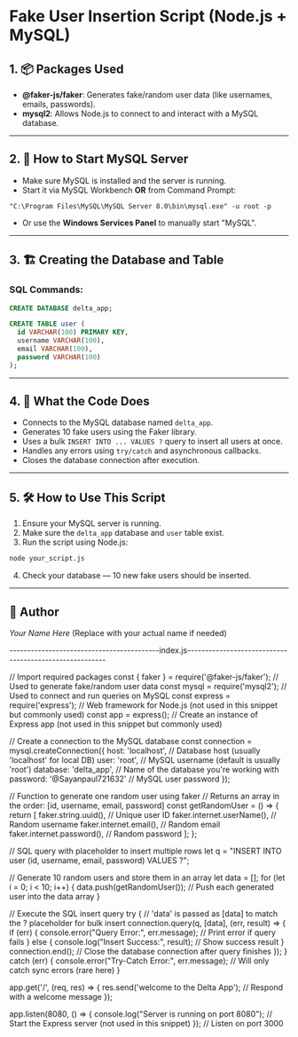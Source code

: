 
# Fake User Insertion Script (Node.js + MySQL)

## 1. 📦 Packages Used
- **@faker-js/faker**: Generates fake/random user data (like usernames, emails, passwords).
- **mysql2**: Allows Node.js to connect to and interact with a MySQL database.

---

## 2. 🚀 How to Start MySQL Server
- Make sure MySQL is installed and the server is running.
- Start it via MySQL Workbench **OR** from Command Prompt:

```
"C:\Program Files\MySQL\MySQL Server 8.0\bin\mysql.exe" -u root -p
```

- Or use the **Windows Services Panel** to manually start "MySQL".

---

## 3. 🏗️ Creating the Database and Table

### SQL Commands:
```sql
CREATE DATABASE delta_app;

CREATE TABLE user (
  id VARCHAR(100) PRIMARY KEY,
  username VARCHAR(100),
  email VARCHAR(100),
  password VARCHAR(100)
);
```

---

## 4. 🧠 What the Code Does
- Connects to the MySQL database named `delta_app`.
- Generates 10 fake users using the Faker library.
- Uses a bulk `INSERT INTO ... VALUES ?` query to insert all users at once.
- Handles any errors using `try/catch` and asynchronous callbacks.
- Closes the database connection after execution.

---

## 5. 🛠 How to Use This Script
1. Ensure your MySQL server is running.
2. Make sure the `delta_app` database and `user` table exist.
3. Run the script using Node.js:
```bash
node your_script.js
```

4. Check your database — 10 new fake users should be inserted.

---

## 👤 Author
*Your Name Here* (Replace with your actual name if needed)

------------------------------------------index.js-------------------------------------------------------

// Import required packages
const { faker } = require('@faker-js/faker'); // Used to generate fake/random user data
const mysql = require('mysql2'); // Used to connect and run queries on MySQL
const express = require('express'); // Web framework for Node.js (not used in this snippet but commonly used)
const app = express(); // Create an instance of Express app (not used in this snippet but commonly used)


// Create a connection to the MySQL database
const connection = mysql.createConnection({
  host: 'localhost',            // Database host (usually 'localhost' for local DB)
  user: 'root',                 // MySQL username (default is usually 'root')
  database: 'delta_app',        // Name of the database you're working with
  password: '@Sayanpaul721632'  // MySQL user password
});

// Function to generate one random user using faker
// Returns an array in the order: [id, username, email, password]
const getRandomUser = () => {
  return [
    faker.string.uuid(),           // Unique user ID
    faker.internet.userName(),     // Random username
    faker.internet.email(),        // Random email
    faker.internet.password(),     // Random password
  ];
};

// SQL query with placeholder to insert multiple rows
let q = "INSERT INTO user (id, username, email, password) VALUES ?";

// Generate 10 random users and store them in an array
let data = [];
for (let i = 0; i < 10; i++) {
  data.push(getRandomUser()); // Push each generated user into the data array
}

// Execute the SQL insert query
try {
  // 'data' is passed as [data] to match the ? placeholder for bulk insert
  connection.query(q, [data], (err, result) => {
    if (err) {
      console.error("Query Error:", err.message); // Print error if query fails
    } else {
      console.log("Insert Success:", result);     // Show success result
    }
    connection.end(); // Close the database connection after query finishes
  });
} catch (err) {
  console.error("Try-Catch Error:", err.message); // Will only catch sync errors (rare here)
}

app.get('/', (req, res) => {
  res.send('welcome to the Delta App'); // Respond with a welcome message
});

app.listen(8080, () => {
  console.log("Server is running on port 8080"); // Start the Express server (not used in this snippet)
}); // Listen on port 3000
   

